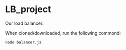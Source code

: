 # LB_project
Our load balancer.

When cloned/downloaded, run the following commond:
```
node balancer.js
```
